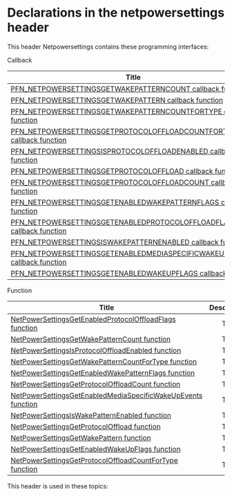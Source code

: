 # Declarations in the netpowersettings header
This header Netpowersettings contains these programming interfaces:

Callback

| Title        | Description    |
| ------------- |:-------------:|
| [PFN_NETPOWERSETTINGSGETWAKEPATTERNCOUNT callback function](nc-netpowersettings-pfn-netpowersettingsgetwakepatterncount.md) | TBD |
| [PFN_NETPOWERSETTINGSGETWAKEPATTERN callback function](nc-netpowersettings-pfn-netpowersettingsgetwakepattern.md) | TBD |
| [PFN_NETPOWERSETTINGSGETWAKEPATTERNCOUNTFORTYPE callback function](nc-netpowersettings-pfn-netpowersettingsgetwakepatterncountfortype.md) | TBD |
| [PFN_NETPOWERSETTINGSGETPROTOCOLOFFLOADCOUNTFORTYPE callback function](nc-netpowersettings-pfn-netpowersettingsgetprotocoloffloadcountfortype.md) | TBD |
| [PFN_NETPOWERSETTINGSISPROTOCOLOFFLOADENABLED callback function](nc-netpowersettings-pfn-netpowersettingsisprotocoloffloadenabled.md) | TBD |
| [PFN_NETPOWERSETTINGSGETPROTOCOLOFFLOAD callback function](nc-netpowersettings-pfn-netpowersettingsgetprotocoloffload.md) | TBD |
| [PFN_NETPOWERSETTINGSGETPROTOCOLOFFLOADCOUNT callback function](nc-netpowersettings-pfn-netpowersettingsgetprotocoloffloadcount.md) | TBD |
| [PFN_NETPOWERSETTINGSGETENABLEDWAKEPATTERNFLAGS callback function](nc-netpowersettings-pfn-netpowersettingsgetenabledwakepatternflags.md) | TBD |
| [PFN_NETPOWERSETTINGSGETENABLEDPROTOCOLOFFLOADFLAGS callback function](nc-netpowersettings-pfn-netpowersettingsgetenabledprotocoloffloadflags.md) | TBD |
| [PFN_NETPOWERSETTINGSISWAKEPATTERNENABLED callback function](nc-netpowersettings-pfn-netpowersettingsiswakepatternenabled.md) | TBD |
| [PFN_NETPOWERSETTINGSGETENABLEDMEDIASPECIFICWAKEUPEVENTS callback function](nc-netpowersettings-pfn-netpowersettingsgetenabledmediaspecificwakeupevents.md) | TBD |
| [PFN_NETPOWERSETTINGSGETENABLEDWAKEUPFLAGS callback function](nc-netpowersettings-pfn-netpowersettingsgetenabledwakeupflags.md) | TBD |
Function

| Title        | Description    |
| ------------- |:-------------:|
| [NetPowerSettingsGetEnabledProtocolOffloadFlags function](nf-netpowersettings-netpowersettingsgetenabledprotocoloffloadflags.md) | TBD |
| [NetPowerSettingsGetWakePatternCount function](nf-netpowersettings-netpowersettingsgetwakepatterncount.md) | TBD |
| [NetPowerSettingsIsProtocolOffloadEnabled function](nf-netpowersettings-netpowersettingsisprotocoloffloadenabled.md) | TBD |
| [NetPowerSettingsGetWakePatternCountForType function](nf-netpowersettings-netpowersettingsgetwakepatterncountfortype.md) | TBD |
| [NetPowerSettingsGetEnabledWakePatternFlags function](nf-netpowersettings-netpowersettingsgetenabledwakepatternflags.md) | TBD |
| [NetPowerSettingsGetProtocolOffloadCount function](nf-netpowersettings-netpowersettingsgetprotocoloffloadcount.md) | TBD |
| [NetPowerSettingsGetEnabledMediaSpecificWakeUpEvents function](nf-netpowersettings-netpowersettingsgetenabledmediaspecificwakeupevents.md) | TBD |
| [NetPowerSettingsIsWakePatternEnabled function](nf-netpowersettings-netpowersettingsiswakepatternenabled.md) | TBD |
| [NetPowerSettingsGetProtocolOffload function](nf-netpowersettings-netpowersettingsgetprotocoloffload.md) | TBD |
| [NetPowerSettingsGetWakePattern function](nf-netpowersettings-netpowersettingsgetwakepattern.md) | TBD |
| [NetPowerSettingsGetEnabledWakeUpFlags function](nf-netpowersettings-netpowersettingsgetenabledwakeupflags.md) | TBD |
| [NetPowerSettingsGetProtocolOffloadCountForType function](nf-netpowersettings-netpowersettingsgetprotocoloffloadcountfortype.md) | TBD |

This header is used in these topics:

